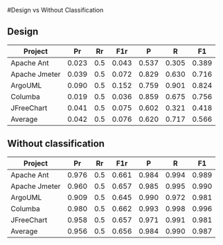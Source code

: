 #Design vs Without Classification

## Design

|Project      |  Pr |Rr | F1r |  P  |  R  |  F1 |
|-------------|-----|---|-----|-----|-----|-----|
|Apache Ant   |0.023|0.5|0.043|0.537|0.305|0.389| 
|Apache Jmeter|0.039|0.5|0.072|0.829|0.630|0.716| 
|ArgoUML      |0.090|0.5|0.152|0.759|0.901|0.824| 
|Columba      |0.019|0.5|0.036|0.859|0.675|0.756|
|JFreeChart   |0.041|0.5|0.075|0.602|0.321|0.418| 
|Average      |0.042|0.5|0.076|0.620|0.717|0.566|

## Without classification
|Project      |  Pr |Rr | F1r |  P  |  R  | F1  |
|-------------|-----|---|-----|-----|-----|-----|
|Apache Ant   |0.976|0.5|0.661|0.984|0.994|0.989| 
|Apache Jmeter|0.960|0.5|0.657|0.985|0.995|0.990| 
|ArgoUML      |0.909|0.5|0.645|0.990|0.972|0.981| 
|Columba      |0.980|0.5|0.662|0.993|0.998|0.996|
|JFreeChart   |0.958|0.5|0.657|0.971|0.991|0.981| 
|Average      |0.956|0.5|0.656|0.984|0.990|0.987|         

